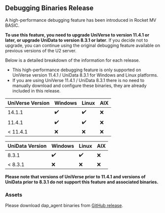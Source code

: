 ## Debugging Binaries Release

A high-performance debugging feature has been introduced in Rocket MV BASIC. 

**To use this feature, you need to upgrade UniVerse to version 11.4.1 or later, or upgrade UniData to version 8.3.1 or later**. If you decide not to upgrade, you can continue using the original debugging feature available on previous versions of the U2 server.

Below is a detailed breakdown of the information for each release. 

 - This high-performance debugging feature is only supported on UniVerse version 11.4.1 / UniData 8.3.1 for Windows and Linux platforms.
 - If you are using UniVerse 11.4.1 / UniData 8.3.1 there is no need to manually download and configure these binaries, they are already included in this release.

|  UniVerse  Version |   Windows |   Linux    |    AIX   |
| ------------------ | --------- | ---------- | -------- |
|   14.1.1           |     ✔️   |     ✔️     |    ❌   |
|   11.4.1           |     ✔️   |     ✔️     |    ❌   |
|   < 11.4.1         |     ❌   |     ❌     |    ❌   |

|   UniData  Version |   Windows |   Linux    |    AIX   |
| ------------------ | --------- | ---------- | -------- |
|   8.3.1            |     ✔️   |     ✔️     |    ❌   |
|   < 8.3.1          |     ❌   |     ❌     |    ❌   |

**Please note that versions of UniVerse prior to 11.4.1 and versions of UniData prior to 8.3.1 do not support this feature and associated binaries.**

### Assets

Please download dap_agent binaries from [GitHub release](https://github.com/RocketSoftware/rocket-mvbasic/releases).
